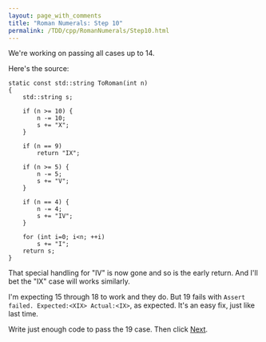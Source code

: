 ```yaml
---
layout: page_with_comments
title: "Roman Numerals: Step 10"
permalink: /TDD/cpp/RomanNumerals/Step10.html
---
```


We're working on passing all cases up to 14. 

Here's the source:
```
static const std::string ToRoman(int n)
{
    std::string s;

    if (n >= 10) {
        n -= 10;
        s += "X";
    }

    if (n == 9)
        return "IX";

    if (n >= 5) {
        n -= 5;
        s += "V";
    }

    if (n == 4) {
        n -= 4;
        s += "IV";
    }

    for (int i=0; i<n; ++i)
        s += "I";
    return s;
}
```

That special handling for "IV" is now gone and so is the early return. And I'll bet the "IX" case will works similarly.

I'm expecting 15 through 18 to work and they do. But 19 fails with  ```Assert failed. Expected:<XIX> Actual:<IX>```, as expected. It's an easy fix, just like last time.

Write just enough code to pass the 19 case. Then click [Next](Step11.html).
